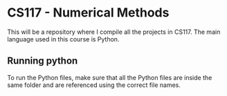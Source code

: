 # CS117 - Numerical Methods
This will be a repository where I compile all the projects in CS117. The main language used in this course is Python.



## Running python 
To run the Python files, make sure that all the Python files are inside the same folder and are referenced using the correct file names.
